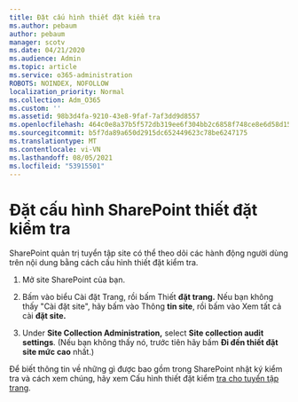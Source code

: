 ```yaml
---
title: Đặt cấu hình thiết đặt kiểm tra
ms.author: pebaum
author: pebaum
manager: scotv
ms.date: 04/21/2020
ms.audience: Admin
ms.topic: article
ms.service: o365-administration
ROBOTS: NOINDEX, NOFOLLOW
localization_priority: Normal
ms.collection: Adm_O365
ms.custom: ''
ms.assetid: 98b3d4fa-9210-43e8-9faf-7af3dd9d8557
ms.openlocfilehash: 464c0e8a37b5f572db319ee6f304bb2c6858f748ce8e6d58d155e458ce8517a1
ms.sourcegitcommit: b5f7da89a650d2915dc652449623c78be6247175
ms.translationtype: MT
ms.contentlocale: vi-VN
ms.lasthandoff: 08/05/2021
ms.locfileid: "53915501"
---
```

# <a name="configure-sharepoint-audit-settings"></a>Đặt cấu hình SharePoint thiết đặt kiểm tra

SharePoint quản trị tuyển tập site có thể theo dõi các hành động người dùng trên nội dung bằng cách cấu hình thiết đặt kiểm tra.
  
1. Mở site SharePoint của bạn.
    
2. Bấm vào biểu Cài đặt Trang, rồi bấm Thiết **đặt trang.** Nếu bạn không thấy "Cài đặt site", hãy bấm vào Thông **tin site**, rồi bấm vào Xem tất cả cài **đặt site.**
    
3. Under **Site Collection Administration,** select **Site collection audit settings**. (Nếu bạn không thấy nó, trước tiên hãy bấm **Đi đến thiết đặt site mức cao** nhất.) 
    
Để biết thông tin về những gì được bao gồm trong SharePoint nhật ký kiểm tra và cách xem chúng, hãy xem Cấu hình thiết đặt kiểm [tra cho tuyển tập trang](https://go.microsoft.com/fwlink/?linkid=404050).
  

